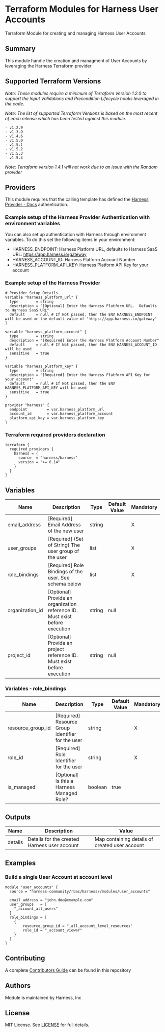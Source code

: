 # Terraform Modules for Harness User Accounts
Terraform Module for creating and managing Harness User Accounts

## Summary
This module handle the creation and managment of User Accounts by leveraging the Harness Terraform provider

## Supported Terraform Versions
_Note: These modules require a minimum of Terraform Version 1.2.0 to support the Input Validations and Precondition Lifecycle hooks leveraged in the code._

_Note: The list of supported Terraform Versions is based on the most recent of each release which has been tested against this module._

    - v1.2.9
    - v1.3.9
    - v1.4.6
    - v1.5.0
    - v1.5.1
    - v1.5.2
    - v1.5.3
    - v1.5.4

_Note: Terraform version 1.4.1 will not work due to an issue with the Random provider_

## Providers
This module requires that the calling template has defined the [Harness Provider - Docs](https://registry.terraform.io/providers/harness/harness/latest/docs) authentication.

### Example setup of the Harness Provider Authentication with environment variables
You can also set up authentication with Harness through environment variables. To do this set the following items in your environment:
- HARNESS_ENDPOINT: Harness Platform URL, defaults to Harness SaaS URL: https://app.harness.io/gateway
- HARNESS_ACCOUNT_ID: Harness Platform Account Number
- HARNESS_PLATFORM_API_KEY: Harness Platform API Key for your account

### Example setup of the Harness Provider
```
# Provider Setup Details
variable "harness_platform_url" {
  type        = string
  description = "[Optional] Enter the Harness Platform URL.  Defaults to Harness SaaS URL"
  default     = null # If Not passed, then the ENV HARNESS_ENDPOINT will be used or the default value of "https://app.harness.io/gateway"
}

variable "harness_platform_account" {
  type        = string
  description = "[Required] Enter the Harness Platform Account Number"
  default     = null # If Not passed, then the ENV HARNESS_ACCOUNT_ID will be used
  sensitive   = true
}

variable "harness_platform_key" {
  type        = string
  description = "[Required] Enter the Harness Platform API Key for your account"
  default     = null # If Not passed, then the ENV HARNESS_PLATFORM_API_KEY will be used
  sensitive   = true
}

provider "harness" {
  endpoint         = var.harness_platform_url
  account_id       = var.harness_platform_account
  platform_api_key = var.harness_platform_key
}

```


### Terraform required providers declaration
```
terraform {
  required_providers {
    harness = {
      source  = "harness/harness"
      version = ">= 0.14"
    }
  }
}
```

## Variables

| Name | Description | Type | Default Value | Mandatory |
| --- | --- | --- | --- | --- |
| email_address | [Required] Email Address of the new user | string |  | X |
| user_groups | [Required] (Set of String) The user group of the user | list | | X |
| role_bindings | [Required] Role Bindings of the user. See schema below | list | | X |
| organization_id | [Optional] Provide an organization reference ID. Must exist before execution | string | null | |
| project_id | [Optional] Provide an project reference ID. Must exist before execution | string | null | |

### Variables - role_bindings

| Name | Description | Type | Default Value | Mandatory |
| --- | --- | --- | --- | --- |
| resource_group_id | [Required] Resource Group Identifier for the user | string | | X |
| role_id | [Required] Role Identifier for the user | string | | X |
| is_managed | [Optional] Is this a Harness Managed Role? | boolean | true | |

## Outputs
| Name | Description | Value |
| --- | --- | --- |
| details | Details for the created Harness user account | Map containing details of created user account

## Examples
### Build a single User Account at account level
```
module "user_accounts" {
  source = "harness-community/rbac/harness//modules/user_accounts"

  email_address = "john.doe@example.com"
  user_groups   = [
    "_account_all_users"
  ]
  role_bindings = [
    {
        resource_group_id = "_all_account_level_resources"
        role_id = "_account_viewer"
    }
  ]
}
```

## Contributing
A complete [Contributors Guide](../CONTRIBUTING.md) can be found in this repository

## Authors
Module is maintained by Harness, Inc

## License

MIT License. See [LICENSE](../LICENSE) for full details.
